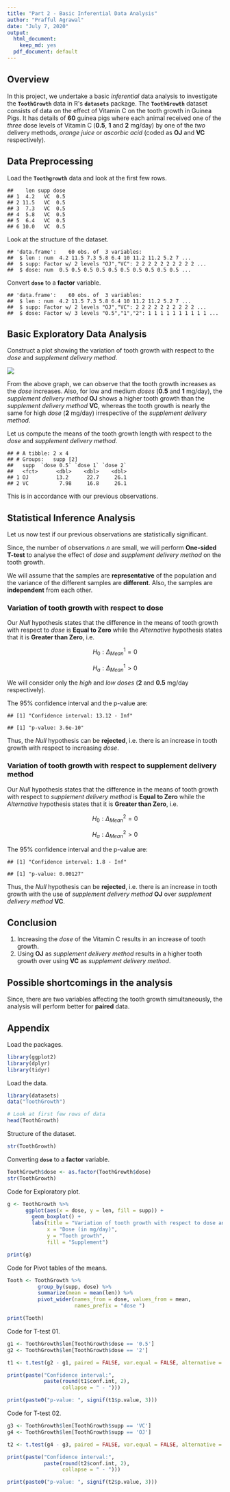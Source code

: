 ```yaml
---
title: "Part 2 - Basic Inferential Data Analysis"
author: "Prafful Agrawal"
date: "July 7, 2020"
output:
  html_document:
    keep_md: yes
  pdf_document: default
---
```





## Overview

In this project, we undertake a basic *inferential* data analysis to investigate the **`ToothGrowth`** data in R's **`datasets`** package. The **`ToothGrowth`** dataset consists of data on the effect of Vitamin C on the tooth growth in Guinea Pigs. It has details of **60** guinea pigs where each animal received one of the *three* dose levels of Vitamin C (**0.5**, **1** and **2** mg/day) by one of the *two* delivery methods, *orange juice* or *ascorbic acid* (coded as **OJ** and **VC** respectively).


## Data Preprocessing



Load the **`Toothgrowth`** data and look at the first few rows.


```
##    len supp dose
## 1  4.2   VC  0.5
## 2 11.5   VC  0.5
## 3  7.3   VC  0.5
## 4  5.8   VC  0.5
## 5  6.4   VC  0.5
## 6 10.0   VC  0.5
```

Look at the structure of the dataset.


```
## 'data.frame':	60 obs. of  3 variables:
##  $ len : num  4.2 11.5 7.3 5.8 6.4 10 11.2 11.2 5.2 7 ...
##  $ supp: Factor w/ 2 levels "OJ","VC": 2 2 2 2 2 2 2 2 2 2 ...
##  $ dose: num  0.5 0.5 0.5 0.5 0.5 0.5 0.5 0.5 0.5 0.5 ...
```

Convert **`dose`** to a **factor** variable.


```
## 'data.frame':	60 obs. of  3 variables:
##  $ len : num  4.2 11.5 7.3 5.8 6.4 10 11.2 11.2 5.2 7 ...
##  $ supp: Factor w/ 2 levels "OJ","VC": 2 2 2 2 2 2 2 2 2 2 ...
##  $ dose: Factor w/ 3 levels "0.5","1","2": 1 1 1 1 1 1 1 1 1 1 ...
```

## Basic Exploratory Data Analysis

Construct a plot showing the variation of tooth growth with respect to the *dose* and *supplement delivery method*.

![](figure/Plot-1-1.png)<!-- -->

From the above graph, we can observe that the tooth growth increases as the *dose* increases. Also, for low and medium *doses* (**0.5** and **1** mg/day), the *supplement delivery method* **OJ** shows a higher tooth growth than the *supplement delivery method* **VC**, whereas the tooth growth is nearly the same for high *dose* (**2** mg/day) irrespective of the *supplement delivery method*.

Let us compute the means of the tooth growth length with respect to the *dose* and *supplement delivery method*.


```
## # A tibble: 2 x 4
## # Groups:   supp [2]
##   supp  `dose 0.5` `dose 1` `dose 2`
##   <fct>      <dbl>    <dbl>    <dbl>
## 1 OJ         13.2      22.7     26.1
## 2 VC          7.98     16.8     26.1
```

This is in accordance with our previous observations.


## Statistical Inference Analysis

Let us now test if our previous observations are statistically significant.

Since, the number of observations *n* are small, we will perform **One-sided T-test** to analyse the effect of *dose* and *supplement delivery method* on the tooth growth.

We will assume that the samples are **representative** of the population and the variance of the different samples are **different**. Also, the samples are **independent** from each other.

### Variation of tooth growth with respect to dose

Our *Null* hypothesis states that the difference in the means of tooth growth with respect to *dose* is **Equal to Zero** while the *Alternative* hypothesis states that it is **Greater than Zero**, i.e.

$$H_{0}: \Delta_{Mean}^{1} = 0$$

$$H_{a}: \Delta_{Mean}^{1} > 0$$

We will consider only the *high* and *low* *doses* (**2** and **0.5** mg/day respectively).



The 95% confidence interval and the p-value are:


```
## [1] "Confidence interval: 13.12 - Inf"
```


```
## [1] "p-value: 3.6e-10"
```

Thus, the *Null* hypothesis can be **rejected**, i.e. there is an increase in tooth growth with respect to increasing *dose*.

### Variation of tooth growth with respect to supplement delivery method

Our *Null* hypothesis states that the difference in the means of tooth growth with respect to *supplement delivery method* is **Equal to Zero** while the *Alternative* hypothesis states that it is **Greater than Zero**, i.e.

$$H_{0}: \Delta_{Mean}^{2} = 0$$


$$H_{a}: \Delta_{Mean}^{2} > 0$$



The 95% confidence interval and the p-value are:


```
## [1] "Confidence interval: 1.8 - Inf"
```


```
## [1] "p-value: 0.00127"
```

Thus, the *Null* hypothesis can be **rejected**, i.e. there is an increase in tooth growth with the use of *supplement delivery method* **OJ** over *supplement delivery method* **VC**.


## Conclusion

1. Increasing the *dose* of the Vitamin C results in an increase of tooth growth.
2. Using **OJ** as *supplement delivery method* results in a higher tooth growth over using **VC** as *supplement delivery method*.


## Possible shortcomings in the analysis

Since, there are two variables affecting the tooth growth simultaneously, the analysis will perform better for **paired** data.


## Appendix

Load the packages.


```r
library(ggplot2)
library(dplyr)
library(tidyr)
```

Load the data.


```r
library(datasets)
data("ToothGrowth")

# Look at first few rows of data
head(ToothGrowth)
```

Structure of the dataset.


```r
str(ToothGrowth)
```

Converting **`dose`** to a **factor** variable.


```r
ToothGrowth$dose <- as.factor(ToothGrowth$dose)
str(ToothGrowth)
```

Code for Exploratory plot.


```r
g <- ToothGrowth %>%
      ggplot(aes(x = dose, y = len, fill = supp)) +
        geom_boxplot() +
        labs(title = "Variation of tooth growth with respect to dose and supplement delivery method",
             x = "Dose (in mg/day)",
             y = "Tooth growth",
             fill = "Supplement")

print(g)
```

Code for Pivot tables of the means.


```r
Tooth <- ToothGrowth %>%
          group_by(supp, dose) %>%
          summarize(mean = mean(len)) %>%
          pivot_wider(names_from = dose, values_from = mean,
                      names_prefix = "dose ")

print(Tooth)
```

Code for T-test 01.


```r
g1 <- ToothGrowth$len[ToothGrowth$dose == '0.5']
g2 <- ToothGrowth$len[ToothGrowth$dose == '2']

t1 <- t.test(g2 - g1, paired = FALSE, var.equal = FALSE, alternative = "greater")
```


```r
print(paste("Confidence interval:",
            paste(round(t1$conf.int, 2),
                  collapse = " - ")))
```


```r
print(paste0("p-value: ", signif(t1$p.value, 3)))
```

Code for T-test 02.


```r
g3 <- ToothGrowth$len[ToothGrowth$supp == 'VC']
g4 <- ToothGrowth$len[ToothGrowth$supp == 'OJ']

t2 <- t.test(g4 - g3, paired = FALSE, var.equal = FALSE, alternative = "greater")
```


```r
print(paste("Confidence interval:",
            paste(round(t2$conf.int, 2),
                  collapse = " - ")))
```


```r
print(paste0("p-value: ", signif(t2$p.value, 3)))
```
